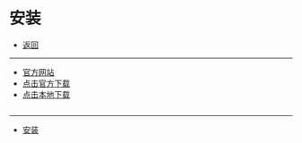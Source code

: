# 安装

- [返回](./README.md)

---

- [官方网站](https://git-scm.com/)
- [点击官方下载](https://git-scm.com/download/win)
- [点击本地下载](https://media.huhuiyu.top/download/Git-64-bit.exe)

<section class="img-flex-box" >
  <section><img class="lazy-image" data-src="../images/git/install/git-install001.png" alt=""></section>
  <section><img class="lazy-image" data-src="../images/git/install/git-install002.png" alt=""></section>
  <section><img class="lazy-image" data-src="../images/git/install/git-install003.png" alt=""></section>
  <section><img class="lazy-image" data-src="../images/git/install/git-install004.png" alt=""></section>
  <section><img class="lazy-image" data-src="../images/git/install/git-install005.png" alt=""></section>
  <section><img class="lazy-image" data-src="../images/git/install/git-install006.png" alt=""></section>
  <section><img class="lazy-image" data-src="../images/git/install/git-install007.png" alt=""></section>
  <section><img class="lazy-image" data-src="../images/git/install/git-install008.png" alt=""></section>
  <section><img class="lazy-image" data-src="../images/git/install/git-install009.png" alt=""></section>
  <section><img class="lazy-image" data-src="../images/git/install/git-install010.png" alt=""></section>
  <section><img class="lazy-image" data-src="../images/git/install/git-install011.png" alt=""></section>
  <section><img class="lazy-image" data-src="../images/git/install/git-install012.png" alt=""></section>
  <section><img class="lazy-image" data-src="../images/git/install/git-install013.png" alt=""></section>
  <section><img class="lazy-image" data-src="../images/git/install/git-install014.png" alt=""></section>
  <section><img class="lazy-image" data-src="../images/git/install/git-install015.png" alt=""></section>
  <section><img class="lazy-image" data-src="../images/git/install/git-install016.png" alt=""></section>
  <section><img class="lazy-image" data-src="../images/git/install/git-install017.png" alt=""></section>
  <section><img class="lazy-image" data-src="../images/git/install/git-install018.png" alt=""></section>
</section>

---

- [安装](#安装)

<!-- js处理背景和css样式 -->
<script type="module" src="https://huhuiyu.top/js/github.js"></script>
